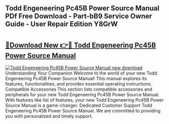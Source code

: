 ## Todd Engeneering Pc45B Power Source Manual PDf Free Download - Part-bB9 Service Owner Guide - User Repair Edition Y8GrW

# <h2><a href="http://bc38917.oget.top/?id=Todd+Engeneering+Pc45B+Power+Source+Manual">🔗Download New 👉🔴 Todd Engeneering Pc45B Power Source Manual</a></h2>

[![Todd Engeneering Pc45B Power Source Manual new download](https://i.imgur.com/5g1atiW.png)](http://bc38917.oget.top/?id=Todd+Engeneering+Pc45B+Power+Source+Manual)
Understanding Your Companion Welcome to the world of your new Todd Engeneering Pc45B Power Source Manual! This manual explores its features, functionalities, and provides essential operating instructions. Compatible Accessories This section lists compatible accessories and peripherals for your new Todd Engeneering Pc45B Power Source Manual. With features like list of features, your new Todd Engeneering Pc45B Power Source Manual is a game-changer. Dedicated Customer Support Todd Engeneering Pc45B Power Source Manual. We are committed to providing you with personalized and timely support.
